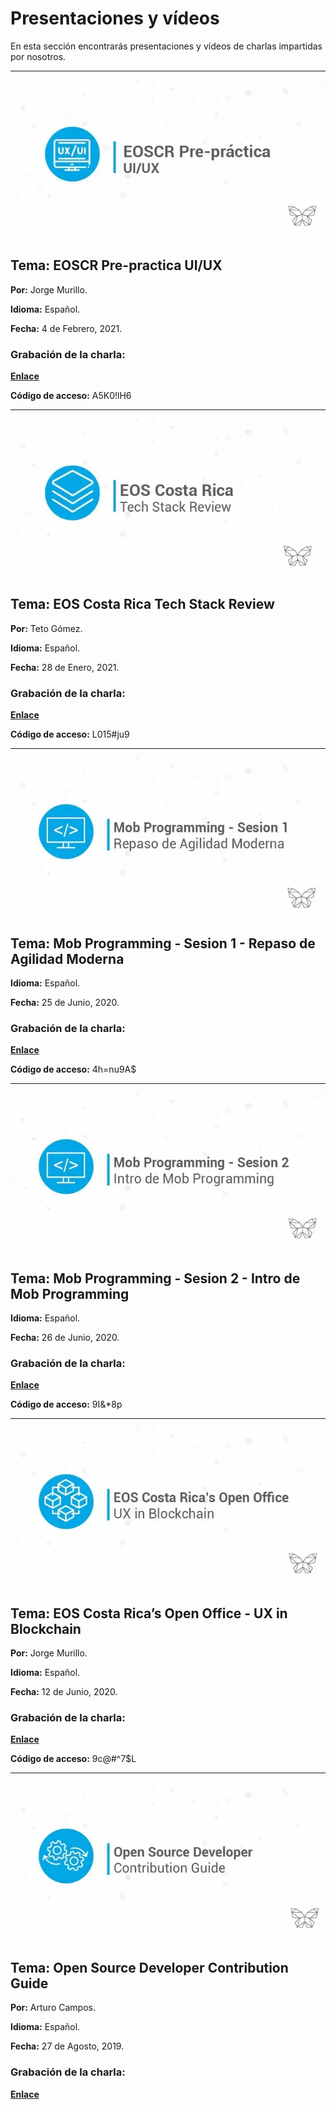 # **Presentaciones y vídeos**

En esta sección encontrarás presentaciones y vídeos de charlas impartidas por nosotros.

___

![EOS Costa Rica pre practica](/static/img/charlas/Pre-practica.webp)




## Tema: EOSCR Pre-practica UI/UX

**Por:** Jorge Murillo.

**Idioma:** Español.

**Fecha:** 4 de Febrero, 2021.

### Grabación de la charla:

**[Enlace](https://us02web.zoom.us/rec/share/WWDqs5rB2r5rEdulNKUbOHcTBfiw6_ZTII8fB-UBjabJrQ3wTBvndkvnpWJupeBL.2n3yzt_rczzmKzj3)**

**Código de acceso:** A5K0!lH6

___

![EOS Costa Rica Tech Stack Review](/static/img/charlas/eos-cr.webp)




## Tema: EOS Costa Rica Tech Stack Review
**Por:** Teto Gómez.

**Idioma:** Español.

**Fecha:** 28 de Enero, 2021.

### Grabación de la charla:

**[Enlace](https://us02web.zoom.us/rec/share/D8D3m3m5qL62x3YRJO6YGlzub2G3FQA5cO35vPTPdoH5Xi7Ul85ph03i8CGhcrfA.H5ESTYGc10jgbzlM)**

**Código de acceso:** L015#ju9

___

![Mob Programming sesion uno Repaso de Agilidad Moderna](/static/img/charlas/MOB-1.webp)




## Tema: Mob Programming - Sesion 1 - Repaso de Agilidad Moderna

**Idioma:** Español.

**Fecha:** 25 de Junio, 2020.

### Grabación de la charla:

**[Enlace](https://us02web.zoom.us/rec/share/PWsFShqHDGUdJbkMJRP6p1ar2A0KoY0GJzkSmAoyq570_mrNB4HGHGn-OEm0_pe_.pCXLBvvK8y21fxbp)**

**Código de acceso:** 4h=nu9A$

___

![Mob Proggramming Sesion dos Intro de mob programming](/static/img/charlas/MOB-2.webp)




## Tema: Mob Programming - Sesion 2 - Intro de Mob Programming

**Idioma:** Español.

**Fecha:** 26 de Junio, 2020.

### Grabación de la charla:

**[Enlace](https://us02web.zoom.us/rec/share/PcTSEajpDOpGeuba_UBuFk_DStOAjNSlU7Nc7WlJaTb9Ug07s7tNzpE550XHKXgx.v3iG495579J0MSn9)**

**Código de acceso:** 9I&*$8$p

___

![EOS Costa Rica's Open Office UX in Blockchain](/static/img/charlas/Open-Office.webp)




## Tema: EOS Costa Rica’s Open Office - UX in Blockchain

**Por:** Jorge Murillo.

**Idioma:** Español.

**Fecha:** 12 de Junio, 2020.

### Grabación de la charla:

**[Enlace](https://us02web.zoom.us/rec/share/3x6yiIgdoxj-8HP-VRQ6TPU12U6LGJXdtDAAMxE_1JmiTXcBHf6MadKkQ7lNX2iB.YYdC3EGoCpnX-T_y)**

**Código de acceso:** 9c@#^7$L

___

![Open Source Developer Contribution Guide](/static/img/charlas/Open-source-developer.webp)




## Tema: Open Source Developer Contribution Guide

**Por:** Arturo Campos.

**Idioma:** Español.

**Fecha:** 27 de Agosto, 2019.

### Grabación de la charla:

**[Enlace](https://us02web.zoom.us/rec/share/TwmaEHes7BpFwHH-OLXXuCVVtoJgPkgUAgpkk0KxCHMIjtmKd76ZrgCXjY6e84PD.zTNJ6P2uGkwrcYil)**
